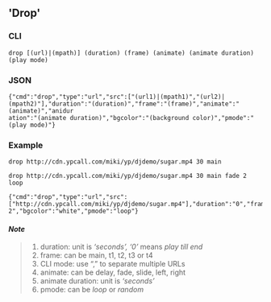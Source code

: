 ## 'Drop'

### CLI

```
drop [(url)|(mpath)] (duration) (frame) (animate) (animate duration) (play mode)
```

### JSON

```
{"cmd":"drop","type":"url","src":["(url1)|(mpath1)","(url2)|(mpath2)"],"duration":"(duration)","frame":"(frame)","animate":"(animate)","anidur
ation":"(animate duration)","bgcolor":"(background color)","pmode":"(play mode)"}
```

### Example

```
drop http://cdn.ypcall.com/miki/yp/djdemo/sugar.mp4 30 main
```

```
drop http://cdn.ypcall.com/miki/yp/djdemo/sugar.mp4 30 main fade 2 loop
```

```
{"cmd":"drop","type":"url","src":["http://cdn.ypcall.com/miki/yp/djdemo/sugar.mp4"],"duration":"0","frame":"t2","animate":"fade","aniduration":"
2","bgcolor":"white","pmode":"loop"}
```

#### _Note_

> 1. duration: unit is _‘seconds’, ‘0’_ means _play till end_
> 2. frame: can be main, t1, t2, t3 or t4
> 3. CLI mode: use “,” to separate multiple URLs
> 4. animate: can be delay, fade, slide, left, right
> 5. animate duration: unit is _‘seconds’_
> 6. pmode: can be _loop_ or _random_




